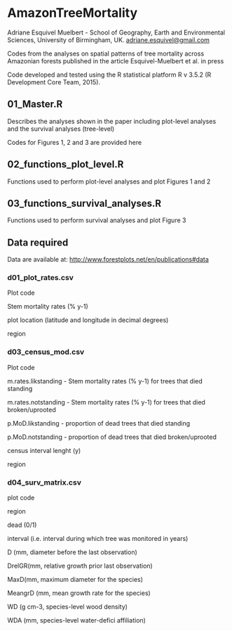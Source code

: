 # AmazonTreeMortality
Adriane Esquivel Muelbert - School of Geography, Earth and Environmental Sciences, University of Birmingham, UK.
adriane.esquivel@gmail.com

Codes from the analyses on spatial patterns of tree mortality across Amazonian forests published in the article Esquivel-Muelbert et al. in press

Code developed and tested using the R statistical platform R v 3.5.2 (R Development Core Team, 2015).

## 01_Master.R 
Describes the analyses shown in the paper including plot-level analyses and the survival analyses (tree-level)

Codes for Figures 1, 2 and 3 are provided here

## 02_functions_plot_level.R
Functions used to perform plot-level analyses and plot Figures 1 and 2

## 03_functions_survival_analyses.R
Functions used to perform survival analyses and plot Figure 3

## Data required

Data are available at: http://www.forestplots.net/en/publications#data

### d01_plot_rates.csv
Plot code 

Stem mortality rates (% y-1)

plot location (latitude and longitude in decimal degrees)

region

### d03_census_mod.csv
Plot code 

m.rates.likstanding - Stem mortality rates (% y-1) for trees that died standing 

m.rates.notstanding - Stem mortality rates (% y-1) for trees that died broken/uprooted 

p.MoD.likstanding - proportion of dead trees that died standing

p.MoD.notstanding - proportion of dead trees that died broken/uprooted 

census interval lenght (y)

region

### d04_surv_matrix.csv
plot code

region

dead (0/1)

interval (i.e. interval during which tree was monitored in years)

D (mm, diameter before the last observation)

DrelGR(mm, relative growth prior last observation)

MaxD(mm, maximum diameter for the species)

MeangrD (mm, mean growth rate for the species)

WD (g cm-3, species-level wood density)

WDA (mm, species-level water-defici affiliation)
